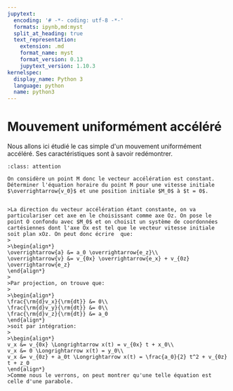 ```yaml
---
jupytext:
  encoding: '# -*- coding: utf-8 -*-'
  formats: ipynb,md:myst
  split_at_heading: true
  text_representation:
    extension: .md
    format_name: myst
    format_version: 0.13
    jupytext_version: 1.10.3
kernelspec:
  display_name: Python 3
  language: python
  name: python3
---
```

# Mouvement uniformément accéléré


Nous allons ici étudié le cas simple d'un mouvement uniformément accéléré. Ses caractéristiques sont à savoir redémontrer.


````{admonition} Exercice 
:class: attention

On considère un point M donc le vecteur accélération est constant. Déterminer l'équation horaire du point M pour une vitesse initiale $\overrightarrow{v_0}$ et une position initiale $M_0$ à $t = 0$.

````
````{dropdown} Résolution

>La direction du vecteur accélération étant constante, on va particulariser cet axe en le choisissant comme axe Oz. On pose le point O confondu avec $M_0$ et on choisit un système de coordonnées cartésiennes dont l'axe Ox est tel que le vecteur vitesse initiale soit plan xOz. On peut donc écrire  que:
>
>\begin{align*}
\overrightarrow{a} &= a_0 \overrightarrow{e_z}\\
\overrightarrow{v} &= v_{0x} \overrightarrow{e_x} + v_{0z} \overrightarrow{e_z}
\end{align*}
>
>Par projection, on trouve que:
>
>\begin{align*}
\frac{\rm{d}v_x}{\rm{dt}} &= 0\\
\frac{\rm{d}v_y}{\rm{dt}} &= 0\\
\frac{\rm{d}v_z}{\rm{dt}} &= a_0
\end{align*}
>soit par intégration:
>
>\begin{align*}
v_x &= v_{0x} \Longrightarrow x(t) = v_{0x} t + x_0\\
v_x &= 0 \Longrightarrow x(t) = y_0\\
v_x &= v_{0z} + a_0t \Longrightarrow x(t) = \frac{a_0}{2} t^2 + v_{0z} t + z_0
\end{align*}
>Comme nous le verrons, on peut montrer qu'une telle équation est celle d'une parabole.

````

